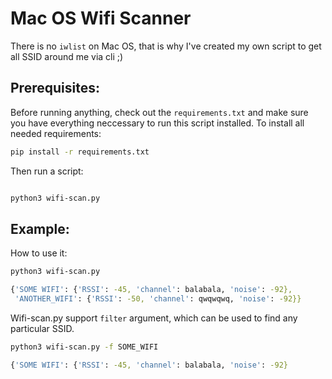 # Mac OS Wifi Scanner

There is no `iwlist` on Mac OS, that is why I've created my own script to get all SSID around me via cli ;) 


## Prerequisites:

Before running anything, check out the `requirements.txt` and make sure you have everything neccessary to run this script installed. To install all needed requirements:

```bash
pip install -r requirements.txt
```

Then run a script:

```bash

python3 wifi-scan.py

```


## Example:

How to use it:

```bash
python3 wifi-scan.py

{'SOME WIFI': {'RSSI': -45, 'channel': balabala, 'noise': -92},
 'ANOTHER_WIFI': {'RSSI': -50, 'channel': qwqwqwq, 'noise': -92}}

```

Wifi-scan.py support `filter` argument, which can be used to find any particular SSID.

```bash
python3 wifi-scan.py -f SOME_WIFI

{'SOME WIFI': {'RSSI': -45, 'channel': balabala, 'noise': -92}

```
